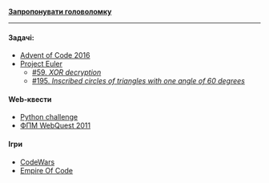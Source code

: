 [__Запропонувати головоломку__][propose]

---

#### Задачі:

* [Advent of Code 2016](http://adventofcode.com/2016/)
* [Project Euler](https://projecteuler.net)
    * [#59. _XOR decryption_](https://projecteuler.net/problem=59)
    * [#195. _Inscribed circles of triangles with one angle of 60 degrees_](https://projecteuler.net/problem=195)
    
#### Web-квести

* [Python challenge](http://www.pythonchallenge.com/)
* [ФПМ WebQuest 2011](http://studrada.fpm.kpi.ua/quest/)

#### Ігри

* [CodeWars](https://www.codewars.com/)
* [Empire Of Code](https://empireofcode.com/)

[propose]: https://docs.google.com/forms/d/e/1FAIpQLScomZPU9cEFw4Es3KOyTl3qeVoQUoGJGD5vR_SIkKbYOVwsUg/viewform?usp=sf_link
